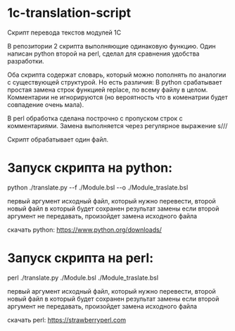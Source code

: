# 1c-translation-script
Скрипт перевода текстов модулей 1С

В репозитории 2 скрипта выполняющие одинаковую функцию. Один написан python второй на perl, сделал для сравнения удобства разработки.

Оба скрипта содержат словарь, который можно пополнять по аналогии с существующей структурой.
Но есть различия:
В python срабатывает простая замена строк функцией replace, по всему файлу в целом. Комментарии не игнорируются (но вероятность что в коменатрии будет совпадение очень мала).

В perl обработка сделана построчно с пропуском строк с комментариями. Замена выполняется через регулярное выражение s///

Скрипт обрабатывает один файл.

# Запуск скрипта на python:
python ./translate.py --f ./Module.bsl --o ./Module_traslate.bsl

первый аргумент исходный файл, который нужно перевести, 
второй новый файл в который будет сохранен результат замены 
если второй аргумент не передавать, произойдет замена исходного файла

скачать python:
https://www.python.org/downloads/

# Запуск скрипта на perl:
perl ./translate.py ./Module.bsl ./Module_traslate.bsl

первый аргумент исходный файл, который нужно перевести, 
второй новый файл в который будет сохранен результат замены 
если второй аргумент не передавать, произойдет замена исходного файла

скачать perl:
https://strawberryperl.com